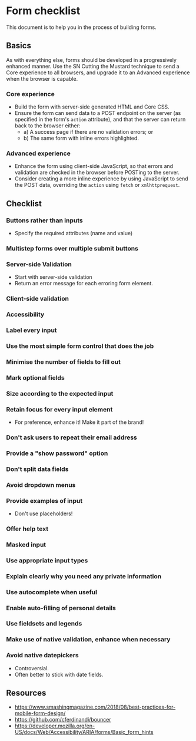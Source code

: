 # Form checklist

This document is to help you in the process of building forms.

## Basics

As with everything else, forms should be developed in a progressively enhanced manner. Use the SN Cutting the Mustard technique to send a Core experience to all browsers, and upgrade it to an Advanced experience when the browser is capable.

### Core experience

- Build the form with server-side generated HTML and Core CSS.
- Ensure the form can send data to a POST endpoint on the server (as specified in the form's `action` attribute), and that the server can return back to the browser either:
  - a) A success page if there are no validation errors; or
  - b) The same form with inline errors highlighted.

### Advanced experience

- Enhance the form using client-side JavaScript, so that errors and validation are checked in the browser before POSTing to the server.
- Consider creating a more inline experience by using JavaScript to send the POST data, overriding the `action` using `fetch` or `xmlhttprequest`.

## Checklist

### Buttons rather than inputs

- Specify the required attributes (name and value)

### Multistep forms over multiple submit buttons

### Server-side Validation

- Start with server-side validation
- Return an error message for each erroring form element.

### Client-side validation

### Accessibility

### Label every input

### Use the most simple form control that does the job

### Minimise the number of fields to fill out

### Mark optional fields

### Size according to the expected input

### Retain focus for every input element

- For preference, enhance it! Make it part of the brand!

### Don't ask users to repeat their email address

### Provide a "show password" option

### Don't split data fields

### Avoid dropdown menus

### Provide examples of input

- Don't use placeholders!

### Offer help text

### Masked input

### Use appropriate input types

### Explain clearly why you need any private information

### Use autocomplete when useful

### Enable auto-filling of personal details

### Use fieldsets and legends

### Make use of native validation, enhance when necessary

### Avoid native datepickers

- Controversial.
- Often better to stick with date fields.

## Resources

- https://www.smashingmagazine.com/2018/08/best-practices-for-mobile-form-design/
- https://github.com/cferdinandi/bouncer
- https://developer.mozilla.org/en-US/docs/Web/Accessibility/ARIA/forms/Basic_form_hints
